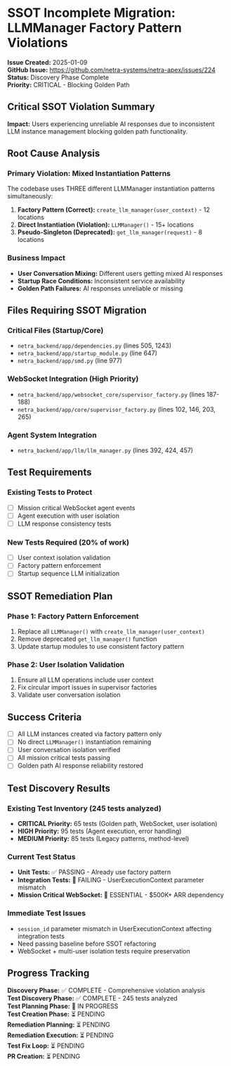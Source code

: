 # SSOT Incomplete Migration: LLMManager Factory Pattern Violations

**Issue Created:** 2025-01-09  
**GitHub Issue:** https://github.com/netra-systems/netra-apex/issues/224  
**Status:** Discovery Phase Complete  
**Priority:** CRITICAL - Blocking Golden Path  

## Critical SSOT Violation Summary

**Impact:** Users experiencing unreliable AI responses due to inconsistent LLM instance management blocking golden path functionality.

## Root Cause Analysis

### Primary Violation: Mixed Instantiation Patterns
The codebase uses THREE different LLMManager instantiation patterns simultaneously:

1. **Factory Pattern (Correct):** `create_llm_manager(user_context)` - 12 locations
2. **Direct Instantiation (Violation):** `LLMManager()` - 15+ locations  
3. **Pseudo-Singleton (Deprecated):** `get_llm_manager(request)` - 8 locations

### Business Impact
- **User Conversation Mixing:** Different users getting mixed AI responses
- **Startup Race Conditions:** Inconsistent service availability
- **Golden Path Failures:** AI responses unreliable or missing

## Files Requiring SSOT Migration

### Critical Files (Startup/Core)
- `netra_backend/app/dependencies.py` (lines 505, 1243)
- `netra_backend/app/startup_module.py` (line 647)
- `netra_backend/app/smd.py` (line 977)

### WebSocket Integration (High Priority)
- `netra_backend/app/websocket_core/supervisor_factory.py` (lines 187-188)
- `netra_backend/app/core/supervisor_factory.py` (lines 102, 146, 203, 265)

### Agent System Integration
- `netra_backend/app/llm/llm_manager.py` (lines 392, 424, 457)

## Test Requirements

### Existing Tests to Protect
- [ ] Mission critical WebSocket agent events
- [ ] Agent execution with user isolation
- [ ] LLM response consistency tests

### New Tests Required (20% of work)
- [ ] User context isolation validation
- [ ] Factory pattern enforcement
- [ ] Startup sequence LLM initialization

## SSOT Remediation Plan

### Phase 1: Factory Pattern Enforcement
1. Replace all `LLMManager()` with `create_llm_manager(user_context)`
2. Remove deprecated `get_llm_manager()` function
3. Update startup modules to use consistent factory pattern

### Phase 2: User Isolation Validation
1. Ensure all LLM operations include user context
2. Fix circular import issues in supervisor factories
3. Validate user conversation isolation

## Success Criteria
- [ ] All LLM instances created via factory pattern only
- [ ] No direct `LLMManager()` instantiation remaining
- [ ] User conversation isolation verified
- [ ] All mission critical tests passing
- [ ] Golden path AI response reliability restored

## Test Discovery Results

### Existing Test Inventory (245 tests analyzed)
- **CRITICAL Priority:** 65 tests (Golden path, WebSocket, user isolation)
- **HIGH Priority:** 95 tests (Agent execution, error handling)  
- **MEDIUM Priority:** 85 tests (Legacy patterns, method-level)

### Current Test Status
- **Unit Tests:** ✅ PASSING - Already use factory pattern
- **Integration Tests:** 🚨 FAILING - UserExecutionContext parameter mismatch
- **Mission Critical WebSocket:** 🎯 ESSENTIAL - $500K+ ARR dependency

### Immediate Test Issues
- `session_id` parameter mismatch in UserExecutionContext affecting integration tests
- Need passing baseline before SSOT refactoring
- WebSocket + multi-user isolation tests require preservation

## Progress Tracking

**Discovery Phase:** ✅ COMPLETE - Comprehensive violation analysis  
**Test Discovery Phase:** ✅ COMPLETE - 245 tests analyzed  
**Test Planning Phase:** 🔄 IN PROGRESS  
**Test Creation Phase:** ⏳ PENDING  
**Remediation Planning:** ⏳ PENDING  
**Remediation Execution:** ⏳ PENDING  
**Test Fix Loop:** ⏳ PENDING  
**PR Creation:** ⏳ PENDING  